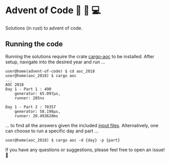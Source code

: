 # Advent of Code :christmas_tree: :santa: :computer:
Solutions (in rust) to advent of code.

## Running the code

Running the solutions require the crate [cargo-aoc](https://github.com/gobanos/cargo-aoc) to be installed. After setup, navigate into the desired year and run ...
```
user@home(advent-of-code) $ cd aoc_2018
user@home(aoc_2018) $ cargo aoc
...
AOC 2018
Day 1 - Part 1 : 490
	generator: 65.097µs,
	runner: 285ns

Day 1 - Part 2 : 70357
	generator: 58.198µs,
	runner: 20.493628ms
```
... to find all the answers given the included [input files](aoc_2018/input/2018/). Alternatively, one can choose to run a specific day and part ...
```
user@home(aoc_2018) $ cargo aoc -d {day} -p {part}
```

If you have any questions or suggestions, please feel free to open an issue! :gift:
